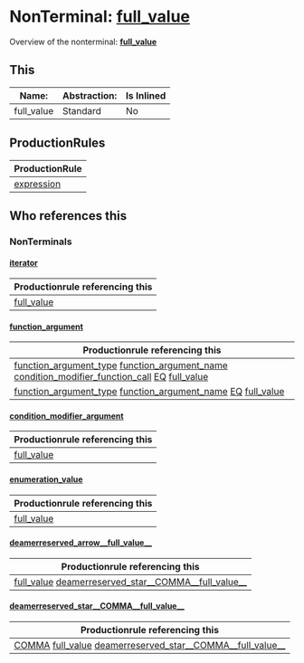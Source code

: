 # NonTerminal: **[full_value](./full_value.md)**

Overview of the nonterminal: **[full_value](./full_value.md)**



## This

| Name:                | Abstraction:    | Is Inlined |
| -------------------- | --------------- | ---------- |
| full_value | Standard | No |



## ProductionRules

| ProductionRule |
| ---- |
| [expression](./expression.md)  |




## Who references this

### NonTerminals


#### [iterator](./../Grammar/iterator.md)

| Productionrule referencing this                      |
| ---------------------------------------------------- |
| [full_value](./full_value.md)  |


#### [function_argument](./../Grammar/function_argument.md)

| Productionrule referencing this                      |
| ---------------------------------------------------- |
| [function_argument_type](./function_argument_type.md) [function_argument_name](./function_argument_name.md) [condition_modifier_function_call](./condition_modifier_function_call.md) [EQ](./../Lexicon/EQ.md) [full_value](./full_value.md)  |
| [function_argument_type](./function_argument_type.md) [function_argument_name](./function_argument_name.md) [EQ](./../Lexicon/EQ.md) [full_value](./full_value.md)  |


#### [condition_modifier_argument](./../Grammar/condition_modifier_argument.md)

| Productionrule referencing this                      |
| ---------------------------------------------------- |
| [full_value](./full_value.md)  |


#### [enumeration_value](./../Grammar/enumeration_value.md)

| Productionrule referencing this                      |
| ---------------------------------------------------- |
| [full_value](./full_value.md)  |


#### [deamerreserved_arrow__full_value__](./../Grammar/deamerreserved_arrow__full_value__.md)

| Productionrule referencing this                      |
| ---------------------------------------------------- |
| [full_value](./full_value.md) [deamerreserved_star__COMMA__full_value__](./deamerreserved_star__COMMA__full_value__.md)  |


#### [deamerreserved_star__COMMA__full_value__](./../Grammar/deamerreserved_star__COMMA__full_value__.md)

| Productionrule referencing this                      |
| ---------------------------------------------------- |
| [COMMA](./../Lexicon/COMMA.md) [full_value](./full_value.md) [deamerreserved_star__COMMA__full_value__](./deamerreserved_star__COMMA__full_value__.md)  |



